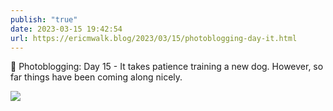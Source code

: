 ```yaml
---
publish: "true"
date: 2023-03-15 19:42:54
url: https://ericmwalk.blog/2023/03/15/photoblogging-day-it.html
---
```


📸 Photoblogging: Day 15 - It takes patience training a new dog. However, so far things have been coming along nicely.

![](https://ericmwalk.blog/uploads/2023/a2e8a4a51f.jpg)
